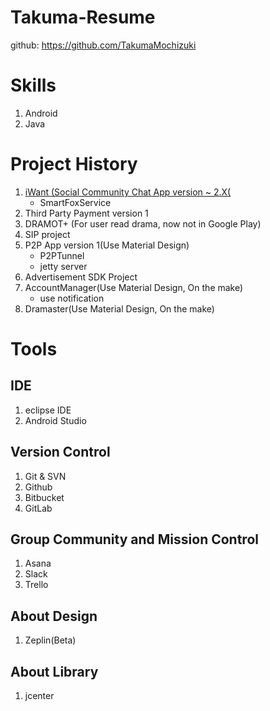 # Takuma-Resume

github: https://github.com/TakumaMochizuki

# Skills
1. Android
2. Java

# Project History
1. [iWant (Social Community Chat App version ~ 2.X(](https://play.google.com/store/apps/details?id=com.project.iwantapp&hl=zh_TW)
    - SmartFoxService
2. Third Party Payment version 1
3. DRAMOT+ (For user read drama, now not in Google Play)
4. SIP project
5. P2P App version 1(Use Material Design)
    - P2PTunnel
    - jetty server
6. Advertisement SDK Project
7. AccountManager(Use Material Design, On the make)
    - use notification
8. Dramaster(Use Material Design, On the make)

# Tools

## IDE
1. eclipse IDE
2. Android Studio

## Version Control
1. Git & SVN
2. Github
3. Bitbucket
4. GitLab

## Group Community and Mission Control
1. Asana
2. Slack
3. Trello

## About Design
1. Zeplin(Beta)

## About Library
1. jcenter
